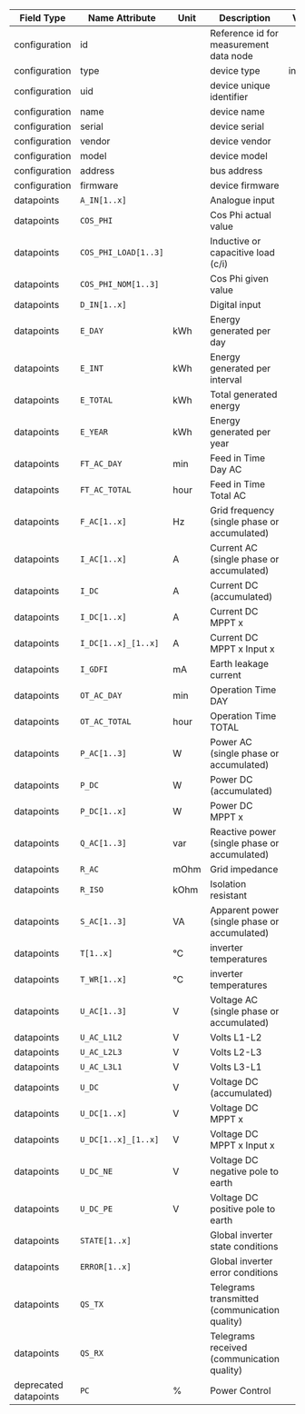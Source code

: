 | Field Type            | Name Attribute       | Unit | Description                                   | Value    | Required | Example                         | Version |
|-----------------------|----------------------|------|-----------------------------------------------|----------|----------|---------------------------------|---------|
| configuration         | id                   |      | Reference id for measurement data node        |          | x        | <device id=“1“ type=“inverter“> | 2.0.1   |
| configuration         | type                 |      | device type                                   | inverter | x        | <device id=“1“ type=“inverter“> | 2.0.1   |
| configuration         | uid                  |      | device unique identifier                      |          | x        | <uid>INV12345</uid>             | 2.0.1   |
| configuration         | name                 |      | device name                                   |          |          | <name>Inverter A</name>         | 2.0.1   |
| configuration         | serial               |      | device serial                                 |          |          | <serial>INV11.22.33</serial>    | 2.0.1   |
| configuration         | vendor               |      | device vendor                                 |          |          | <vendor>vendor 123</vendor>     | 2.0.1   |
| configuration         | model                |      | device model                                  |          |          | <model></model>                 | 2.0.1   |
| configuration         | address              |      | bus address                                   |          |          | <address>1</address>            | 2.0.1   |
| configuration         | firmware             |      | device firmware                               |          |          | <firmware>1.23.3</firmware>     | 2.0.1   |
| datapoints            | `A_IN[1..x]`         |      | Analogue input                                |          |          |                                 |         |
| datapoints            | `COS_PHI`            |      | Cos Phi actual value                          |          |          |                                 |         |
| datapoints            | `COS_PHI_LOAD[1..3]` |      | Inductive or capacitive load (c/i)            |          |          |                                 |         |
| datapoints            | `COS_PHI_NOM[1..3]`  |      | Cos Phi given value                           |          |          |                                 |         |
| datapoints            | `D_IN[1..x]`         |      | Digital input                                 |          |          |                                 |         |
| datapoints            | `E_DAY`              | kWh  | Energy generated per day                      |          |          |                                 |         |
| datapoints            | `E_INT`              | kWh  | Energy generated per interval                 |          |          |                                 |         |
| datapoints            | `E_TOTAL`            | kWh  | Total generated energy                        |          |          |                                 |         |
| datapoints            | `E_YEAR`             | kWh  | Energy generated per year                     |          |          |                                 |         |
| datapoints            | `FT_AC_DAY`          | min  | Feed in Time Day AC                           |          |          |                                 |         |
| datapoints            | `FT_AC_TOTAL`        | hour | Feed in Time Total AC                         |          |          |                                 |         |
| datapoints            | `F_AC[1..x]`         | Hz   | Grid frequency (single phase or accumulated)  |          |          |                                 |         |
| datapoints            | `I_AC[1..x]`         | A    | Current AC (single phase or accumulated)      |          |          |                                 |         |
| datapoints            | `I_DC`               | A    | Current DC (accumulated)                      |          |          |                                 |         |
| datapoints            | `I_DC[1..x]`         | A    | Current DC MPPT x                             |          |          |                                 |         |
| datapoints            | `I_DC[1..x]_[1..x]`  | A    | Current DC MPPT x Input x                     |          |          |                                 |         |
| datapoints            | `I_GDFI`             | mA   | Earth leakage current                         |          |          |                                 |         |
| datapoints            | `OT_AC_DAY`          | min  | Operation Time DAY                            |          |          |                                 |         |
| datapoints            | `OT_AC_TOTAL`        | hour | Operation Time TOTAL                          |          |          |                                 |         |
| datapoints            | `P_AC[1..3]`         | W    | Power AC (single phase or accumulated)        |          | x        |                                 |         |
| datapoints            | `P_DC`               | W    | Power DC (accumulated)                        |          |          |                                 |         |
| datapoints            | `P_DC[1..x]`         | W    | Power DC MPPT x                               |          |          |                                 |         |
| datapoints            | `Q_AC[1..3]`         | var  | Reactive power (single phase or accumulated)  |          |          |                                 |         |
| datapoints            | `R_AC`               | mOhm | Grid impedance                                |          |          |                                 |         |
| datapoints            | `R_ISO`              | kOhm | Isolation resistant                           |          |          |                                 |         |
| datapoints            | `S_AC[1..3]`         | VA   | Apparent power (single phase or accumulated)  |          |          |                                 |         |
| datapoints            | `T[1..x]`            | °C   | inverter temperatures                         |          |          |                                 |         |
| datapoints            | `T_WR[1..x]`         | °C   | inverter temperatures                         |          |          |                                 |         |
| datapoints            | `U_AC[1..3]`         | V    | Voltage AC (single phase or accumulated)      |          |          |                                 |         |
| datapoints            | `U_AC_L1L2`          | V    | Volts L1-L2                                   |          |          |                                 |         |
| datapoints            | `U_AC_L2L3`          | V    | Volts L2-L3                                   |          |          |                                 |         |
| datapoints            | `U_AC_L3L1`          | V    | Volts L3-L1                                   |          |          |                                 |         |
| datapoints            | `U_DC`               | V    | Voltage DC (accumulated)                      |          |          |                                 |         |
| datapoints            | `U_DC[1..x]`         | V    | Voltage DC MPPT x                             |          |          |                                 |         |
| datapoints            | `U_DC[1..x]_[1..x]`  | V    | Voltage DC MPPT x Input x                     |          |          |                                 |         |
| datapoints            | `U_DC_NE`            | V    | Voltage DC negative pole to earth             |          |          |                                 |         |
| datapoints            | `U_DC_PE`            | V    | Voltage DC positive pole to earth             |          |          |                                 |         |
| datapoints            | `STATE[1..x]`        |      | Global inverter state conditions              |          |          |                                 |         |
| datapoints            | `ERROR[1..x]`        |      | Global inverter error conditions              |          |          |                                 |         |
| datapoints            | `QS_TX`              |      | Telegrams transmitted (communication quality) |          |          |                                 |         |
| datapoints            | `QS_RX`              |      | Telegrams received (communication quality)    |          |          |                                 |         |
| deprecated datapoints | `PC`                 | %    | Power Control                                 |          |          |                                 |         |
